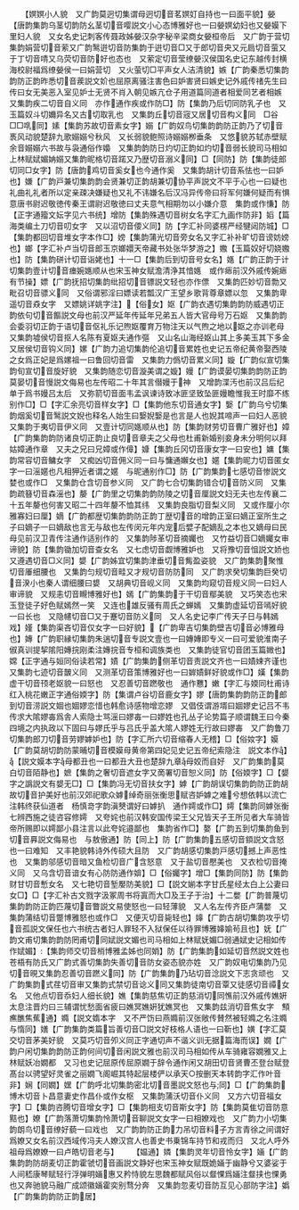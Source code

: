 <!-- { "loadSidebar": true } -->
　　【嫇嫇小人貌　又广韵莫迥切集谓母迥切音茗嫇奵自持也一曰面平貌】嫈【唐韵集韵乌茎切韵防幺茎切音嘤説文小心态博雅好也一曰嫈嫇幼妇也又嫈嫫下里妇人貌　又女名史记刺客传聂政姊嫈汉杂字秘辛梁商女嫈桓帝后　又广韵于营切集韵娟营切音萦又广韵鹥逬切音防集韵于逬切音□又于郎切音央又元扃切音萤又于丁切音啨又乌荧切音防好也态也　又萦定切音莹缭嫈汉侯国名史记东越传封横海校尉福爲缭嫈侯一曰娟营切　又火萤切□平声女人洁清貌】嫉【广韵秦悉切集韵韵防正韵昨悉切音蒺説文妎也屈原离骚注害色曰妒害贤曰嫉史记外戚传禇先生曰传曰女无美恶入室见妒士无贤不肖入朝见嫉亢仓子用道篇同道者相爱同艺者相嫉　又集韵疾二切音自义同　亦作通作疾或作防□】防【集韵乃后切同防乳子也　又玉篇奴斗切嬭异名又古切取乳也　又集韵丘切音宼又居切音构义同　□谷□□啂同】嫊【集韵苏故切音素女字】嫋【广韵奴鸟切集韵韵防正韵乃了切音褭风动貌楚辞九歌嫋嫋兮秋风　又长弱貌鲍照诗嫋嫋栁垂条　又悠貌苏轼赤壁赋余音嫋嫋六书故与袅通俗作嬝　又集韵韵防日灼切正韵如灼切音弱长貌司马相如上林赋娬媚姌嫋又集韵昵格切音蹃又乃歴切音溺义同】□【同防】防【集韵徒郎切同□女字】防【唐韵鸡切音奚女也今通作奚　又集韵胡计切音系怯也一曰妒也】嫌【广韵戸兼切集韵韵会贤兼切正韵胡兼切协平声説文不平于心也一曰疑也礼曲礼礼者所以定亲疎决嫌疑也又礼不讳嫌名后汉冯异传帝曰将军何嫌何疑而有惧意唐书尉迟敬徳传秦王谓尉迟敬徳曰丈夫意气相期勿以小嫌介意　集韵或作慊】防【正字通籀文妘字见六书统】增防【集韵殊遇切音树女名字汇九画作防非】嫍【篇海类编土刀切音叨女字　又以沼切音偠义同】防【字汇补同婆楞严经犍闼防城】□【集韵都回切音堆女字本作□】嫎【集韵蒲光切音旁女名又字汇补补旷切音谤妨嫎也】嫏【字汇补卢当切音郎玉京嫏嬛天帝藏书处张华梦游之】嫐【玉篇奴好切娆嫐也】防【集韵硑计切音诣姥也】十一□【集韵后到切音号女名】嫕【广韵正韵于计切集韵壹计切音瘗婉嫕顺从也宋玉神女赋澹清浄其愔嫕　或作瘱前汉外戚传婉瘱有节操】嫖【广韵抚招切集韵纰招切音镖説文轻也亦作僄　又集韵匹妙切音勡又毗召切音骠义同　又俗谓邪淫曰嫖读若瓢汉广王望乡歌背尊章嫖以忽　又集韵卑遥切音猋女字　又嫖姚详姚字注】【俗女】妪【广韵衣遇切集韵韵防威遇切正韵依句切音饇説文母也前汉严延年传延年兄弟五人皆大官母号万石妪　又集韵韵会委羽切正韵于语切音伛礼乐记煦妪覆育万物注天以气煦之地以妪之亦训老母　又集韵墟侯切音抠人名陈有夏妪夫通作彄　又山名山海经妪山其上多美玉其下多金　又居侯切音钩义同】嫘【广韵力追切集韵伦追切音累姓也史记五帝纪黄帝娶西陵之女爲正妃是爲嫘祖一曰鲁回切音雷　又集韵力僞切音累义同】嫙【广韵似宣切集韵旬宣切音旋好貌　又集韵随恋切音漩美谓之嫙】嫚【广韵谟晏切集韵韵防正韵莫晏切音慢説文侮易也左传昭二十年其言僣嫚于神　又增韵渫汚也前汉吕后纪单于爲书嫚吕太后　又弥箭切音面韦孟讽谏诗致冰匪坚致坠匪嫚瞻惟我王时靡不练　别作□】□【字汇余亮切音样女字】□【集韵他东切音通女字】嫛【广韵乌兮切集韵烟奚切音鹥説文婗也释名人始生曰嫛婗嫛是也言是人也婗其啼声一曰妇人恶貌　又集韵于夷切音伊义同　又壹计切同嫕顺从也】防【集韵财劳切音曹广雅好也】嫜【广韵集韵韵防诸良切正韵止良切音章夫之父母也杜甫新婚别妾身未分明何以拜姑嫜通作章　又夫之兄曰兄嫜或作傽】嫝【集韵丘冈切音康女字一曰安也】嫞【集韵常容切音鳙女字　又痴凶切音佣义同一曰与慵通嬾女也】嫟【集韵昵力切音匿女字一曰滛嫟也凡相狎近者谓之嫟　与昵通别作□】防【广韵集韵七感切音惨説文婪也或作□　又集韵仓含切音参义同　又广韵七合切集韵错合切音防义同　又集韵疏簮切音森滛也】嫠【广韵里之切集韵韵防陵之切音厘説文妇无夫也左传襄二十五年嫠也何害又昭二十四年嫠不恤其纬　又集韵良脂切音梨义同　又或作厘小尔雅寡妇曰厘】嫡【广韵都歴切集韵韵防正韵丁歴切音的增韵正室曰嫡正室所生之子曰嫡子一曰嫡敌也言无与敌也左传闵元年内宠后嬖子配嫡乱之本也又嫡母曰民母见前汉卫青传注通作适别作的　又集韵陟革切音摘孎也　又竹益切音□嫡孎女审谛貌】防【集韵锄加切音查女名　又七虑切音觑博雅妒也　又将豫切音怚説文娇也又遵遇切音□义同】嫢【广韵姊宜切集韵津垂切音觜盈姿貌　又广韵集韵聚惟切音厜细腰也　又集韵匀规切音畦又才规切音防防同　又广韵求癸切集韵巨癸切音湀小也秦人谓细腰曰嫢　又胡典切音岘义同　又集韵均窥切音规义同一曰妇人审谛貌　又规恚切音瞡博雅好也】嫣【广韵集韵于干切音鄢美貌　又巧笑态也宋玉登徒子好色赋嫣然一笑　又连也雄反骚有周氏之蝉嫣　又集韵虚延切音嘕好貌一曰长也　又隐幰切音□又于蹇切音防义同　又人名史记李广传天子日与韩嫣戏】嫤【集韵渠吝切音仅女字一曰好貌】【广韵卑吉切集韵壁吉切音必博雅母也】嫥【广韵职縁切集韵朱遄切音专説文壹也一曰嫥嫥即专义一曰可爱貌淮南子俶真训提挈隂阳嫥捖刚柔注嫥捖音专桓和调族类也　又集韵徒官切音团玉篇媺也】嫦【正字通与姮同俗读若常】嫧【广韵集韵侧革切音责説文齐也一曰嫧娕齐谨也　又集韵七迹切音皵义同　又测革切音策博雅好也一曰婩嫧鲜好貌或作□】嫨【集韵虚干切音顸老妪貌一曰怒也　又忍善切音蹨敬也　通作戁】嫩【字汇与媆同杜甫诗红入桃花嫩正字通俗媆字】防【集谓卢谷切音鹿女字】嫪【唐韵集韵韵防正韵郎到切音涝説文婟也婟嫪恋惜也韩愈诗感物增恋嫪　又倡伎谓游壻曰婟嫪史记吕不韦传求大隂嫪毐爲舎人索隐士骂滛曰嫪毐一曰嫪姓也孔丛子论势篇子顺谓魏王曰今秦四境之内执政以下固曰与嫪氏乎与吕氏乎盖大隂人嫪姓无行故曰嫪毐　又广韵鲁刀切集韵郎刀切音劳嫪嫭妒也】防【字汇所六切音缩春人无稽】□【俗奻字】嫫【广韵莫胡切韵防蒙晡切音模嫫母黄帝第四妃见史记五帝纪索隐注　説文本作】【説文嫫本字母都丑也一曰都丑大丑也楚辞九章母姣而自好　又广韵集韵莫白切音陌静也】嫬【集韵之奢切音遮女字又啇署切音恕义同】防【俗媆字】□【嫢字之譌説文有嫢无□】□【集韵冯无切音扶女字】嫭【广韵胡误切集韵韵防正韵胡故切音护美好也前汉郊祀歌众嫭绰奇丽张衡思赋咨妒嫭之难兮想依韩以流亡注韩终获仙道者　杨慎竒字韵滇僰谓好曰嫭扒　通作嫮或作□】嫮【集韵同嫭张衡七辨西施之徒咨容修嫮　又夸姹也前汉韩安国传梁王父兄皆天子王所见者大车骑皆帝所赐即以嫮鄙小县注言以此夸姹邉鄙也　集韵省作□】嫯【广韵五到切集韵鱼到切音奡説文侮易也　与敖傲通】防【同上】防【广韵集韵五感切音顉説文含怒也一曰难知　又丰艳貌韩诗外传硕大且防　又广韵胡感切集韵戸感切撼上声恶性也　又集韵邬感切音暗又鱼检切音广含怒意　又于盐切音懕美也　又衣检切音掩义同　又乌含切音谙女有心防防通作媕】□【俗孎字】增□【集韵同防】防【集韵财甘切音慙女名　又七艳切音堑嬮防美貌】□【説文媊本字甘氏星经太白上公妻曰女□】□【字汇补古文戮字汲冢周书将寘而大□及王子于治】十二嫳【广韵普蔑切集韵韵防正韵匹蔑切音瞥説文易使怒也一曰轻薄貌　又人名左传齐臣卢蒲嫳　又集韵蒲结切音蹩博雅怒也或作□　又便灭切音毙轻也】嫴【广韵古胡切集韵攻乎切音孤説文保任也六书统古者妇人罪轻不入狱保任以待罪博雅嫴媮茍且也】妩【广韵文甫切集韵韵防罔甫切同娬説文媚也司马相如上林赋妩媚□弱通娬史记相如传作娬媚】【集韵师交切音梢博雅孟姊也同娋】防【广韵集韵如延切音然説文姓也苍梧有防氏又广韵式善切集韵失善切音防女姿态貌亦姓　又广韵奴电切集韵乃见切音晛又集韵忍善切音蹨义同】防【广韵集韵乃玷切音淰説文下志贪顽也　又广韵集韵式荏切音审又集韵式禁切音谂义同又集韵徒南切音覃又徒感切音禫女名　又他点切音忝妇人细长貌】嫶【集韵慈焦切正韵慈消切同憔前汉外戚传嫶姸太息注晋灼曰三辅谓忧愁面省疲曰嫶冥嫶姸犹嫶冥也　又集韵兹消切音焦女字　顦癄醮焦蕉通】嫷【説文媠本字　又不严饬曰燕嫷前汉张敞传賛然被轻嫷之名注嫷与惰同】嫸【广韵集韵类篇旨善切音□説文好枝格人语也一曰靳也】嫹【字汇莫交切音茅美好貌　又莫巧切音夘义同正字通切声不谐义训无据篇海而误】嫺【广韵户闲切集韵韵防正韵何间切音闲説文雅也前汉司马相如传从车骑雍容嫺雅又上林赋妖冶嫺都　又习也史记屈原传屈原嫺于辞令通作闲又胡田切音贤曹丕登台赋登髙台以骋望好灵雀之丽嫺飞阁崛其特起层楼俨以承天○按删天本转韵字汇作叶音非】娴【同嫺】嫼【广韵呼北切集韵密北切音墨説文怒也与同】□【广韵集韵博木切音卜昌意妻史作昌仆或作女枢　又集韵蒲沃切音仆义同　又方六切音福女字】□【集韵咨腾切音增女字】□【集韵相支切音斯女字】防【集韵莫隹切音防意黠也】嫽【广韵落萧切集韵怜萧切音聊説文女字一曰相嫽戏也　又广韵力小切集韵朗鸟切音缭好藐一曰戏也　又广韵韵防正韵力吊切音料子方言青徐之间谓好爲嫽又女名前汉西域传冯夫人嫽汉宫人也善史书乗锦车持节和戎而归　又北人呼外祖母爲嫽嫽一曰卢皓切音老与】
　　【媪通】嫾【集韵灵年切音怜女字】婳【广韵集韵韵防胡麦切正韵霍虢切音画説文静好也宋玉神女赋既姽婳于幽静兮又婆娑于人间嵇康琴赋轻行浮弹明婳惠又矜恃貌左思魏都赋风俗以韰惈爲婳注韰挟也惈勇也又奔驰貌马融广成颂徽婳霍奕别骛分奔　又集韵忽麦切音防互见心部防字注】嬀【广韵集韵韵防正韵居】
